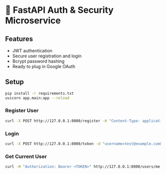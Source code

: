# 🔐 FastAPI Auth & Security Microservice

## Features
- JWT authentication
- Secure user registration and login
- Bcrypt password hashing
- Ready to plug in Google OAuth

## Setup

```bash
pip install -r requirements.txt
uvicorn app.main:app --reload
```

### Register User
```bash
curl -X POST http://127.0.0.1:8000/register -H "Content-Type: application/json" -d '{"email": "test@example.com", "password": "test123"}'
```

### Login
```bash
curl -X POST http://127.0.0.1:8000/token -d "username=test@example.com&password=test123"
```

### Get Current User
```bash
curl -H "Authorization: Bearer <TOKEN>" http://127.0.0.1:8000/users/me
```
